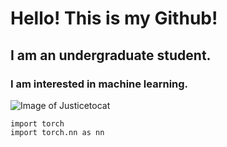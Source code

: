 # Hello! This is my Github!
## I am an undergraduate student.
### I am interested in machine learning.
![Image of Justicetocat](https://octodex.github.com/images/justicetocat.jpg)
```
import torch
import torch.nn as nn
```
